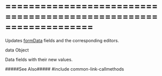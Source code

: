 ===================================================================
===================================================================

<!--shortDescription-->
Updates [formData](/Documentation/ApiReference/UI_Widgets/dxForm/Configuration/#formData) fields and the corresponding editors.
<!--/shortDescription-->

<!--paramName1-->data<!--/paramName1-->
<!--paramType1-->Object<!--/paramType1-->
<!--paramDescription1-->
Data fields with their new values.
<!--/paramDescription1-->

<!--fullDescription-->
#####See Also#####
#include common-link-callmethods
<!--/fullDescription-->